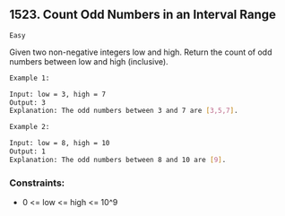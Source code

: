 ## 1523. Count Odd Numbers in an Interval Range

`Easy`


Given two non-negative integers low and high. Return the count of odd numbers between low and high (inclusive).

 

```sh
Example 1:

Input: low = 3, high = 7
Output: 3
Explanation: The odd numbers between 3 and 7 are [3,5,7].
```
```sh
Example 2:

Input: low = 8, high = 10
Output: 1
Explanation: The odd numbers between 8 and 10 are [9].
```

 

### Constraints:

- 0 <= low <= high <= 10^9
